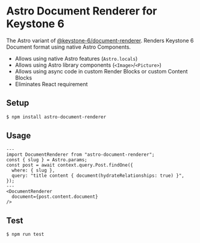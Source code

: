# Astro Document Renderer for Keystone 6

The Astro variant of [@keystone-6/document-renderer](https://github.com/keystonejs/keystone/tree/main/packages/document-renderer). Renders Keystone 6 Document format using native Astro Components.

- Allows using native Astro features (`Astro.locals`)
- Allows using Astro library components (`<Image>`/`<Picture>`)
- Allows using async code in custom Render Blocks or custom Content Blocks
- Eliminates React requirement

## Setup

```bash
$ npm install astro-document-renderer
```

## Usage

```astro
---
import DocumentRenderer from "astro-document-renderer";
const { slug } = Astro.params;
const post = await context.query.Post.findOne({
  where: { slug },
  query: "title content { document(hydrateRelationships: true) }",
});
---
<DocumentRenderer
  document={post.content.document}
/>
```

## Test

```
$ npm run test
```
